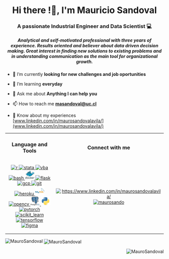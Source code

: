 <h1 align="center">Hi there !👋, I'm Mauricio Sandoval</h1>
<h3 align="center">A passionate Industrial Engineer and Data Scientist 💻</h3>

<h5 align="center">Analytical and self-motivated professional with three years of experience. Results oriented and believer about data driven decision making. Great interest in finding new solutions to existing problems and in understanding communication as the main tool for organizational growth.</h5>



- 🔭 I’m currently **looking for new challenges and job oportunities**

- 🌱 I’m learning **everyday**

- 💬 Ask me about **Anything I can help you**

- 📫 How to reach me **masandoval@uc.cl**

- 📄 Know about my experiences [www.linkedin.com/in/maurosandovalavila/](www.linkedin.com/in/maurosandovalavila/)



<table border="0">
 <tr>
    <td><h3 align="center"> Language and Tools</h3></td>
    <td><h3 align="center"> Connect with me</h3></td>
 </tr>
 <tr>
    <td><p align="center">  <a href="https://www.r-project.org/" target="_blank"> <img src="https://upload.wikimedia.org/wikipedia/commons/thumb/1/1b/R_logo.svg/724px-R_logo.svg.png" alt="r" width="30" height="30"/> </a>  <a href="https://www.stata.com/" target="_blank"> <img src="https://iconape.com/wp-content/files/bl/345993/svg/345993.svg" alt="stata" width="30" height="30"/> </a> <a href="https://docs.microsoft.com/en-us/office/vba/library-reference/concepts/getting-started-with-vba-in-office" target="_blank"> <img src="https://wyday.com/images/lm/langs/vba.svg" alt="vba" width="30" height="30"/> </a> <a href="https://www.gnu.org/software/bash/" target="_blank"> <img src="https://www.vectorlogo.zone/logos/gnu_bash/gnu_bash-icon.svg" alt="bash" width="30" height="30"/> </a> <a href="https://www.docker.com/" target="_blank"> <img src="https://raw.githubusercontent.com/devicons/devicon/master/icons/docker/docker-original-wordmark.svg" alt="docker" width="30" height="30"/> </a> <a href="https://flask.palletsprojects.com/" target="_blank"> <img src="https://www.vectorlogo.zone/logos/pocoo_flask/pocoo_flask-icon.svg" alt="flask" width="40" height="30"/> </a> <a href="https://cloud.google.com" target="_blank"> <img src="https://www.vectorlogo.zone/logos/google_cloud/google_cloud-icon.svg" alt="gcp" width="30" height="30"/> </a> <a href="https://git-scm.com/" target="_blank"> <img src="https://www.vectorlogo.zone/logos/git-scm/git-scm-icon.svg" alt="git" width="30" height="30"/> </a> <a href="https://heroku.com" target="_blank"> <img src="https://www.vectorlogo.zone/logos/heroku/heroku-icon.svg" alt="heroku" width="30" height="30"/> </a> <a href="https://www.mysql.com/" target="_blank"> <img src="https://raw.githubusercontent.com/devicons/devicon/master/icons/mysql/mysql-original-wordmark.svg" alt="mysql" width="30" height="30"/> </a> <a href="https://opencv.org/" target="_blank"> <img src="https://www.vectorlogo.zone/logos/opencv/opencv-icon.svg" alt="opencv" width="30" height="30"/> </a> <a href="https://www.postgresql.org" target="_blank"> <img src="https://raw.githubusercontent.com/devicons/devicon/master/icons/postgresql/postgresql-original-wordmark.svg" alt="postgresql" width="30" height="30"/> </a> <a href="https://www.python.org" target="_blank"> <img src="https://raw.githubusercontent.com/devicons/devicon/master/icons/python/python-original.svg" alt="python" width="30" height="30"/> </a> <a href="https://pytorch.org/" target="_blank"> <img src="https://www.vectorlogo.zone/logos/pytorch/pytorch-icon.svg" alt="pytorch" width="30" height="30"/> </a> <a href="https://scikit-learn.org/" target="_blank"> <img src="https://upload.wikimedia.org/wikipedia/commons/0/05/Scikit_learn_logo_small.svg" alt="scikit_learn" width="30" height="30"/> </a> <a href="https://www.tensorflow.org" target="_blank"> <img src="https://www.vectorlogo.zone/logos/tensorflow/tensorflow-icon.svg" alt="tensorflow" width="30" height="30"/> </a> <a href="https://www.figma.com/" target="_blank"> <img src="https://upload.wikimedia.org/wikipedia/commons/3/33/Figma-logo.svg" alt="figma" width="30" height="30"/> </a>  </p></td>
    <td><p align="center">
<a href="https://www.linkedin.com/in/maurosandovalavila/" target="blank"><img align="center" src="https://raw.githubusercontent.com/rahuldkjain/github-profile-readme-generator/master/src/images/icons/Social/linked-in-alt.svg" alt="https://www.linkedin.com/in/maurosandovalavila/" height="30" width="30" /></a>
<a href="https://instagram.com/maurosando" target="blank"><img align="center" src="https://raw.githubusercontent.com/rahuldkjain/github-profile-readme-generator/master/src/images/icons/Social/instagram.svg" alt="maurosando" height="30" width="30"></p></td>
</tr>
</table>

<p>&nbsp;<img "width="120" height="142" align="center" src="https://github-readme-stats.vercel.app/api?username=MauroSandoval&show_icons=true&locale=en" alt="MauroSandoval"> <img "width="120" height="142" align="left" src="https://github-readme-stats.vercel.app/api/top-langs?username=MauroSandoval&show_icons=true&locale=en&layout=compact" alt="MauroSandoval" /></p>

<p align="right"> <img src="https://komarev.com/ghpvc/?username=MauroSandoval&label=Profile%20views&color=0e75b6&style=flat" alt="MauroSandoval" /> </p>

<!--
**MauroSandoval/MauroSandoval** is a ✨ _special_ ✨ repository because its `README.md` (this file) appears on your GitHub profile.

Here are some ideas to get you started:

- 🔭 I’m currently working on ...
- 🌱 I’m currently learning ...
- 👯 I’m looking to collaborate on ...
- 🤔 I’m looking for help with ...
- 💬 Ask me about ...
- 📫 How to reach me: ...
- 😄 Pronouns: ...
- ⚡ Fun fact: ...
-->
